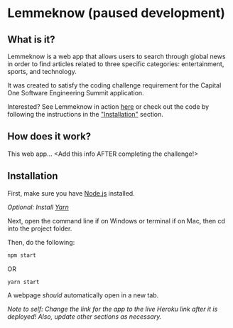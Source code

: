 # Lemmeknow (paused development)

## What is it?
Lemmeknow is a web app that allows users to search through global news in order to find articles related to three specific categories: entertainment, sports, and technology.

It was created to satisfy the coding challenge requirement for the  Capital One Software Engineering Summit application.

Interested? See Lemmeknow in action [here](https://google.com) or check out the code by following the instructions in the ["Installation"](https://github.com/therls/lemmeknow#installation) section.

## How does it work?
This web app... <Add this info AFTER completing the challenge!> 

## Installation

First, make sure you have [Node.js](https://nodejs.org/en/download/) installed.

*Optional: Install [Yarn](https://yarnpkg.com/getting-started/install)*

Next, open the command line if on Windows or terminal if on Mac, then cd into the project folder.

Then, do the following:

```bash
npm start
```

OR

```bash
yarn start
```

A webpage *should* automatically open in a new tab.

*Note to self: Change the link for the app to the live Heroku link after it is deployed! Also, update other sections as necessary.*

